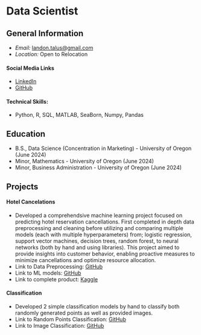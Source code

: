 # Data Scientist

## General Information
- *Email:* landon.talus@gmail.com 
- *Location:* Open to Relocation

#### Social Media Links
- [LinkedIn](https://www.linkedin.com/in/landon-james)
- [GitHub](https://github.com/LandonJames1)

#### Technical Skills:
* Python, R, SQL, MATLAB, SeaBorn, Numpy, Pandas

## Education
* B.S., Data Science (Concentration in Marketing) - University of Oregon (June 2024)
* Minor, Mathematics - University of Oregon (June 2024)
* Minor, Business Administration - University of Oregon (June 2024)

## Projects
#### Hotel Cancelations
* Developed a comprehendsive machine learning project focused on predicting hotel reservation cancellations. First completed in depth data preprocessing and cleaning before utilizing and comparing multiple models (each with multiple hyperparameters) from; logistic regression, support vector machines, decision trees, random forest, to neural networks (both by hand and using libraries). This project aimed to provide insights into customer behavior, enabling proactive measures to minimize cancellations and optimize resource allocation.
* Link to Data Preprocessing: [GitHub](https://github.com/LandonJames1/Portfolio/blob/main/proj3_data_preprocess.ipynb)
* Link to ML models: [GitHub](https://github.com/LandonJames1/Portfolio/blob/main/proj3_machine_learning.ipynb)
* Link to complete product: [Kaggle](https://www.kaggle.com/code/landonjames/data-cleaning-and-machine-learning-models)

#### Classification
* Developed 2 simple classification models by hand to classify both randomly generated points as well as provided images.
* Link to Random Points Classification: [GitHub](https://github.com/LandonJames1/Portfolio/blob/main/project2_simple_classification.ipynb)
* Link to Image Classification: [GitHub](https://github.com/LandonJames1/Portfolio/blob/main/project2_vision.ipynb)
